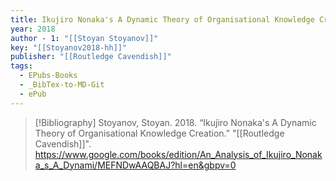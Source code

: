 ```yaml
---
title: Ikujiro Nonaka's A Dynamic Theory of Organisational Knowledge Creation
year: 2018
author - 1: "[[Stoyan Stoyanov]]"
key: "[[Stoyanov2018-hh]]"
publisher: "[[Routledge Cavendish]]"
tags:
  - EPubs-Books
  - _BibTex-to-MD-Git
  - ePub
---
```


> [!Bibliography]
> Stoyanov, Stoyan. 2018. “Ikujiro Nonaka's A Dynamic Theory of Organisational Knowledge Creation.” "[[Routledge Cavendish]]". https://www.google.com/books/edition/An_Analysis_of_Ikujiro_Nonaka_s_A_Dynami/MEFNDwAAQBAJ?hl=en&gbpv=0